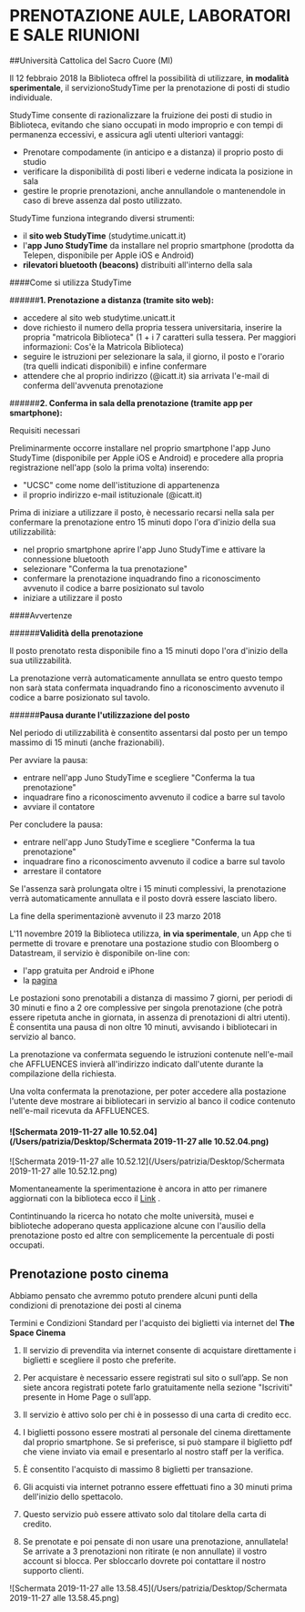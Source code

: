 # PRENOTAZIONE AULE, LABORATORI E SALE RIUNIONI

##Università Cattolica del Sacro Cuore (MI)

Il 12 febbraio 2018 la Biblioteca offrel la possibilità di utilizzare, **in modalità sperimentale**, il servizionoStudyTime per la prenotazione di posti di studio individuale.

StudyTime consente di razionalizzare la fruizione dei posti di studio in Biblioteca, evitando che siano occupati in modo improprio e con tempi di permanenza eccessivi, e assicura agli utenti ulteriori vantaggi:

- Prenotare compodamente (in anticipo e a distanza) il proprio posto di studio
- verificare la disponibilità di posti liberi e vederne indicata la posizione in sala
- gestire le proprie prenotazioni, anche annullandole o mantenendole in caso di breve assenza dal posto utilizzato.

StudyTime funziona integrando diversi strumenti:

- il **sito web StudyTime** (studytime.unicatt.it)
- l'**app Juno StudyTime** da installare nel proprio smartphone (prodotta da Telepen, disponibile per Apple iOS e Android)
- **rilevatori bluetooth (beacons)** distribuiti all'interno della sala

####Come si utilizza StudyTime

######**1. Prenotazione a distanza (tramite sito web):**

- accedere al sito web studytime.unicatt.it
- dove richiesto il numero della propria tessera universitaria, inserire la propria "matricola Biblioteca" (1 + i 7 caratteri sulla tessera. Per maggiori informazioni: Cos'è la Matricola Biblioteca)
- seguire le istruzioni per selezionare la sala, il giorno, il posto e l'orario (tra quelli indicati disponibili) e infine confermare
- attendere che al proprio indirizzo (@icatt.it) sia arrivata l'e-mail di conferma dell'avvenuta prenotazione

######**2. Conferma in sala della prenotazione (tramite app per smartphone):**

Requisiti necessari

Preliminarmente occorre installare nel proprio smartphone l'app Juno StudyTime (disponibile per Apple iOS e Android) e procedere alla propria registrazione nell'app (solo la prima volta) inserendo:

- "UCSC" come nome dell'istituzione di appartenenza
- il proprio indirizzo e-mail istituzionale (@icatt.it)

Prima di iniziare a utilizzare il posto, è necessario recarsi nella sala per confermare la prenotazione entro 15 minuti dopo l'ora d'inizio della sua utilizzabilità:

- nel proprio smartphone aprire l'app Juno StudyTime e attivare la connessione bluetooth
- selezionare "Conferma la tua prenotazione"
- confermare la prenotazione inquadrando fino a riconoscimento avvenuto il codice a barre posizionato sul tavolo
- iniziare a utilizzare il posto

####Avvertenze

######**Validità della prenotazione**

Il posto prenotato resta disponibile fino a 15 minuti dopo l'ora d'inizio della sua utilizzabilità.

La prenotazione verrà automaticamente annullata se entro questo tempo non sarà stata confermata inquadrando fino a riconoscimento avvenuto il codice a barre posizionato sul tavolo.

######**Pausa durante l'utilizzazione del posto**

Nel periodo di utilizzabilità è consentito assentarsi dal posto per un tempo massimo di 15 minuti (anche frazionabili).

Per avviare la pausa:

- entrare nell'app Juno StudyTime e scegliere "Conferma la tua prenotazione"
- inquadrare fino a riconoscimento avvenuto il codice a barre sul tavolo
- avviare il contatore

Per concludere la pausa:

- entrare nell'app Juno StudyTime e scegliere "Conferma la tua prenotazione"
- inquadrare fino a riconoscimento avvenuto il codice a barre sul tavolo
- arrestare il contatore

Se l'assenza sarà prolungata oltre i 15 minuti complessivi, la prenotazione verrà automaticamente annullata e il posto dovrà essere lasciato libero.



La fine della sperimentazionè avvenuto il 23 marzo 2018



L'11 novembre 2019  la Biblioteca utilizza, **in via sperimentale**, un App che ti permette di trovare e prenotare una postazione studio con Bloomberg o Datastream, il servizio è disponibile on-line con: 

- l'app gratuita per Android e iPhone
- la [pagina](reservation.affluences.com/site/1000)

Le postazioni sono prenotabili a distanza di massimo 7 giorni, per periodi di 30 minuti e fino a 2 ore complessive per singola prenotazione (che potrà essere ripetuta anche in giornata, in assenza di prenotazioni di altri utenti).
 È consentita una pausa di non oltre 10 minuti, avvisando i bibliotecari in servizio al banco. 

La prenotazione va confermata seguendo le istruzioni contenute nell'e-mail che AFFLUENCES invierà all'indirizzo indicato dall'utente durante la compilazione della richiesta. 

Una volta confermata la prenotazione, per poter accedere alla postazione l'utente deve mostrare ai bibliotecari in servizio al banco il codice contenuto nell'e-mail ricevuta da AFFLUENCES. 

#### ![Schermata 2019-11-27 alle 10.52.04](/Users/patrizia/Desktop/Schermata 2019-11-27 alle 10.52.04.png)

![Schermata 2019-11-27 alle 10.52.12](/Users/patrizia/Desktop/Schermata 2019-11-27 alle 10.52.12.png)

Momentaneamente la sperimentazione è ancora in atto per rimanere aggiornati con la biblioteca ecco il [Link](https://biblioteche.unicatt.it/milano-la-biblioteca-succede-in-biblioteca?page=1) .

Contintinuando la ricerca ho notato che molte università, musei e biblioteche adoperano questa applicazione alcune con l'ausilio della prenotazione posto ed altre con semplicemente la percentuale di posti occupati.

## Prenotazione posto cinema

Abbiamo pensato che avremmo potuto prendere alcuni punti della condizioni di prenotazione dei posti al cinema

Termini e Condizioni Standard per l'acquisto dei biglietti via internet del **The Space Cinema**

1. Il servizio di prevendita via internet consente di acquistare direttamente i biglietti e scegliere il posto che preferite. 

2. Per acquistare è necessario essere registrati sul sito o sull’app. Se non siete ancora registrati potete farlo gratuitamente nella sezione "Iscriviti" presente in Home Page o sull’app. 

3. Il servizio è attivo solo per chi è in possesso di una carta di credito ecc. 
4. I biglietti possono essere mostrati al personale del cinema direttamente dal proprio smartphone. Se si preferisce, si può stampare il biglietto pdf che viene inviato via email e presentarlo al nostro staff per la verifica. 
5.  È consentito l'acquisto di massimo 8 biglietti per transazione.
6.  Gli acquisti via internet potranno essere effettuati fino a 30 minuti prima dell'inizio dello spettacolo.  
7.  Questo servizio può essere attivato solo dal titolare della carta di credito. 
8. Se prenotate e poi pensate di non usare una prenotazione, annullatela! Se arrivate a 3 prenotazioni non ritirate (e non annullate) il vostro account si blocca. Per sbloccarlo dovrete poi contattare il nostro supporto clienti.

![Schermata 2019-11-27 alle 13.58.45](/Users/patrizia/Desktop/Schermata 2019-11-27 alle 13.58.45.png)

